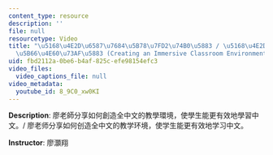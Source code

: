 ```yaml
---
content_type: resource
description: ''
file: null
resourcetype: Video
title: "\u5168\u4E2D\u6587\u7684\u5B78\u7FD2\u74B0\u5883 / \u5168\u4E2D\u6587\u7684\
  \u5B66\u4E60\u73AF\u5883 (Creating an Immersive Classroom Environment)"
uid: fbd2112a-0be6-b4af-825c-efe98154efc3
video_files:
  video_captions_file: null
video_metadata:
  youtube_id: 8_9C0_xw0KI
---
```


**Description**: 廖老師分享如何創造全中文的教學環境，使學生能更有效地學習中文。/ 廖老师分享如何创造全中文的教学环境，使学生能更有效地学习中文。

**Instructor**: 廖灝翔